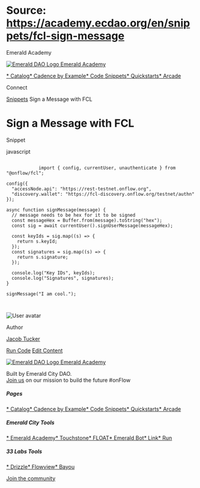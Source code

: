 # Source: https://academy.ecdao.org/en/snippets/fcl-sign-message

Emerald Academy





[![Emerald DAO Logo](/ea-logo.png)
Emerald Academy](/en/)


[* Catalog](/en/catalog)[* Cadence by Example](/en/cadence-by-example)[* Code Snippets](/en/snippets)[* Quickstarts](/en/quickstarts)[* Arcade](https://arcade.ecdao.org)

Connect



[Snippets](/en/snippets)
Sign a Message with FCL

# Sign a Message with FCL

Snippet

javascript

```
		
			import { config, currentUser, unauthenticate } from "@onflow/fcl";

config({
  "accessNode.api": "https://rest-testnet.onflow.org",
  "discovery.wallet": "https://fcl-discovery.onflow.org/testnet/authn"
});

async function signMessage(message) {
  // message needs to be hex for it to be signed
  const messageHex = Buffer.from(message).toString("hex");
  const sig = await currentUser().signUserMessage(messageHex);

  const keyIds = sig.map((s) => {
    return s.keyId;
  });
  const signatures = sig.map((s) => {
    return s.signature;
  });

  console.log("Key IDs", keyIds);
  console.log("Signatures", signatures);
}

signMessage("I am cool.");
		 
	
```

![User avatar](/avatars/jacob.jpeg)

Author

[Jacob Tucker](https://twitter.com/jacobmtucker)

[Run Code](https://codesandbox.io/s/fcl-sign-message-tcvhjy?file=/src/index.js)
[Edit Content](https://github.com/emerald-dao/emerald-academy-v2/tree/main/src/lib/content/snippets/fcl-sign-message/readme.md)



[![Emerald DAO Logo](/ea-logo.png)
Emerald Academy](/en/)

Built by Emerald City DAO.  
[Join us](https://discord.gg/emerald-city-906264258189332541) on our mission to build the future #onFlow

##### Pages

[* Catalog](/en/catalog)[* Cadence by Example](/en/cadence-by-example)[* Code Snippets](/en/snippets)[* Quickstarts](/en/quickstarts)[* Arcade](https://arcade.ecdao.org)


##### Emerald City Tools

[* Emerald Academy](https://academy.ecdao.org/)[* Touchstone](https://touchstone.city/)[* FLOAT](https://floats.city/)[* Emerald Bot](https://bot.ecdao.org/)[* Link](https://link.ecdao.org/)[* Run](https://run.ecdao.org/)


##### 33 Labs Tools

[* Drizzle](https://drizzle33.app/)[* Flowview](https://flowview.app/)[* Bayou](https://bayou33.app/)

[Join the community](https://discord.gg/emerald-city-906264258189332541)